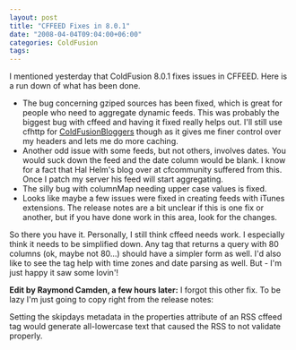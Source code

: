 ```yaml
---
layout: post
title: "CFFEED Fixes in 8.0.1"
date: "2008-04-04T09:04:00+06:00"
categories: ColdFusion 
tags: 
---
```


I mentioned yesterday that ColdFusion 8.0.1 fixes issues in CFFEED. Here is a run down of what has been done.

<ul>
<li>The bug concerning gziped sources has been fixed, which is great for people who need to aggregate dynamic feeds. This was probably the biggest bug with cffeed and having it fixed really helps out. I'll still use cfhttp for <a href="http://www.coldfusionbloggers.org">ColdFusionBloggers</a> though as it gives me finer control over my headers and lets me do more caching.

<li>Another odd issue with some feeds, but not others, involves dates. You would suck down the feed and the date column would be blank. I know for a fact that Hal Helm's blog over at cfcommunity suffered from this. Once I patch my server his feed will start aggregating.

<li>The silly bug with columnMap needing upper case values is fixed.

<li>Looks like maybe a few issues were fixed in creating feeds with iTunes extensions. The release notes are a bit unclear if this is one fix or another, but if you have done work in this area, look for the changes.
</ul>

So there you have it. Personally, I still think cffeed needs work. I especially think it needs to be simplified down. Any tag that returns a query with 80 columns (ok, maybe not 80...) should have a simpler form as well. I'd also like to see the tag help with time zones and date parsing as well. But - I'm just happy it saw some lovin'!

<b>Edit by Raymond Camden, a few hours later:</b> I forgot this other fix. To be lazy I'm just going to copy right from the release notes: 

Setting the skipdays metadata in the properties attribute of an RSS cffeed tag would generate all-lowercase text that caused the RSS to not validate properly.